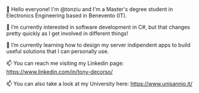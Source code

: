 
👋 Hello everyone! I'm @tonziu and I'm a Master's degree student in Electronics Engineering based in Benevento (IT).

👀 I’m currently interested in software development in C#, but that changes pretty quickly as I get involved in different things!

🌱 I’m currently learning how to design my server indipendent apps to build useful solutions that I can personally use.

📫 You can reach me visiting my Linkedin page: https://www.linkedin.com/in/tony-decorso/

📫 You can also take a look at my University here: https://www.unisannio.it/
